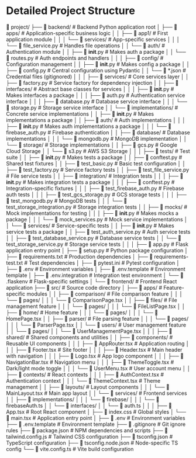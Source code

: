 # Detailed Project Structure

📁 project/
├── 📁 backend/                  # Backend Python application root
│   ├── 📁 apps/                # Application-specific business logic
│   │   ├── 📁 app1/           # First application module
│   │   │   └── 📁 services/   # App-specific services
│   │   │       └── 📄 file_service.py  # Handles file operations
│   │   └── 📁 auth/           # Authentication module
│   │       ├── 📄 __init__.py # Makes auth a package
│   │       └── 📄 routes.py   # Auth endpoints and handlers
│   │
│   ├── 📁 config/             # Configuration management
│   │   ├── 📄 __init__.py    # Makes config a package
│   │   ├── 📄 config.py      # Central configuration using Pydantic
│   │   └── 📄 *.json         # Credential files (gitignored)
│   │
│   ├── 📁 services/          # Core services layer
│   │   ├── 📄 factory.py     # Service factory for dependency injection
│   │   ├── 📁 interfaces/    # Abstract base classes for services
│   │   │   ├── 📄 __init__.py # Makes interfaces a package
│   │   │   ├── 📄 auth.py    # Authentication service interface
│   │   │   ├── 📄 database.py # Database service interface
│   │   │   └── 📄 storage.py  # Storage service interface
│   │   └── 📁 implementations/ # Concrete service implementations
│   │       ├── 📁 __init__.py  # Makes implementations a package
│   │       ├── 📁 auth/       # Auth implementations
│   │       │   ├── 📄 __init__.py  # Makes auth implementations a package
│   │       │   └── 📄 firebase_auth.py  # Firebase authentication
│   │       ├── 📁 database/   # Database implementations
│   │       │   └── 📄 mongodb.py  # MongoDB implementation
│   │       └── 📁 storage/    # Storage implementations
│   │           ├── 📄 gcs.py  # Google Cloud Storage
│   │           └── 📄 s3.py   # AWS S3 Storage
│   │
│   ├── 📁 tests/             # Test suite
│   │   ├── 📄 __init__.py    # Makes tests a package
│   │   ├── 📄 conftest.py    # Shared test fixtures
│   │   ├── 📄 test_basic.py  # Basic test configuration
│   │   ├── 📄 test_factory.py # Service factory tests
│   │   ├── 📄 test_file_service.py # File service tests
│   │   ├── 📁 integration/   # Integration tests
│   │   │   ├── 📄 __init__.py  # Makes integration tests a package
│   │   │   ├── 📄 conftest.py  # Integration-specific fixtures
│   │   │   ├── 📄 test_firebase_auth.py  # Firebase auth tests
│   │   │   ├── 📄 test_gcs_storage.py    # GCS storage tests
│   │   │   ├── 📄 test_mongodb.py        # MongoDB tests
│   │   │   └── 📄 test_storage_integration.py # Storage integration tests
│   │   ├── 📁 mocks/         # Mock implementations for testing
│   │   │   ├── 📄 __init__.py  # Makes mocks a package
│   │   │   └── 📄 mock_services.py  # Mock service implementations
│   │   └── 📁 services/      # Service-specific tests
│   │       ├── 📄 __init__.py  # Makes service tests a package
│   │       ├── 📄 test_auth_service.py    # Auth service tests
│   │       ├── 📄 test_database_service.py # Database service tests
│   │       └── 📄 test_storage_service.py  # Storage service tests
│   │
│   ├── 📄 app.py            # Flask application entry point
│   ├── 📄 setup.py          # Python package configuration
│   ├── 📄 requirements.txt  # Production dependencies
│   ├── 📄 requirements-test.txt # Test dependencies
│   ├── 📄 pytest.ini       # Pytest configuration
│   ├── 📄 .env             # Environment variables
│   ├── 📄 .env.template    # Environment template
│   ├── 📄 .env.integration # Integration test environment
│   └── 📄 .flaskenv        # Flask-specific settings
│
└── 📁 frontend/            # Frontend React application
    ├── 📁 src/            # Source code directory
    │   ├── 📁 apps/      # Feature-specific modules
    │   │   ├── 📁 comparison/ # File comparison feature
    │   │   │   └── 📁 pages/
    │   │   │       └── 📄 ComparisonPage.tsx
    │   │   ├── 📁 files/     # File management feature
    │   │   │   └── 📁 pages/
    │   │   │       └── 📄 FileListPage.tsx
    │   │   ├── 📁 home/      # Home feature
    │   │   │   └── 📁 pages/
    │   │   │       └── 📄 HomePage.tsx
    │   │   ├── 📁 parser/    # File parsing feature
    │   │   │   └── 📁 pages/
    │   │   │       └── 📄 ParserPage.tsx
    │   │   └── 📁 users/     # User management feature
    │   │       └── 📁 pages/
    │   │           └── 📄 UserManagementPage.tsx
    │   │
    │   ├── 📁 shared/    # Shared components and utilities
    │   │   ├── 📁 components/ # Reusable UI components
    │   │   │   ├── 📄 AppRouter.tsx  # Application routing
    │   │   │   ├── 📄 Footer.tsx     # Site footer
    │   │   │   ├── 📄 Header.tsx     # Main header with navigation
    │   │   │   ├── 📄 Logo.tsx       # App logo component
    │   │   │   ├── 📄 NavigationBar.tsx # Navigation menu
    │   │   │   ├── 📄 ThemeToggle.tsx # Dark/light mode toggle
    │   │   │   └── 📄 UserMenu.tsx    # User account menu
    │   │   ├── 📁 contexts/  # React contexts
    │   │   │   ├── 📄 AuthContext.tsx # Authentication context
    │   │   │   └── 📄 ThemeContext.tsx # Theme management
    │   │   ├── 📁 layouts/   # Layout components
    │   │   │   └── 📄 MainLayout.tsx  # Main app layout
    │   │   └── 📁 services/  # Frontend services
    │   │       ├── 📁 implementations/
    │   │       │   └── 📁 firebase/
    │   │       │       └── 📄 firebaseAuth.ts
    │   │       └── 📁 interfaces/
    │   │           └── 📄 auth.ts
    │   │
    │   ├── 📄 App.tsx    # Root React component
    │   ├── 📄 index.css  # Global styles
    │   └── 📄 main.tsx   # Application entry point
    │
    ├── 📄 .env           # Environment variables
    ├── 📄 .env.template  # Environment template
    ├── 📄 .gitignore     # Git ignore rules
    ├── 📄 package.json   # NPM dependencies and scripts
    ├── 📄 tailwind.config.js # Tailwind CSS configuration
    ├── 📄 tsconfig.json  # TypeScript configuration
    ├── 📄 tsconfig.node.json # Node-specific TS config
    └── 📄 vite.config.ts # Vite build configuration